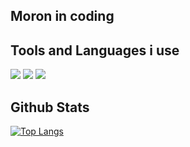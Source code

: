 ## Moron in coding

## Tools and Languages i use
![](https://img.shields.io/badge/Editor%20JS-Webstorm-darkred) ![](https://img.shields.io/badge/Editor%20PY-Pycharm-darkred) ![](https://img.shields.io/badge/Editor%20Java-Intellij%20IDEA-darkred)

## Github Stats
[![Top Langs](https://github-readme-stats.vercel.app/api/top-langs/?username=justreddy7397)](https://github.com/justreddy7397/github-readme-stats)

